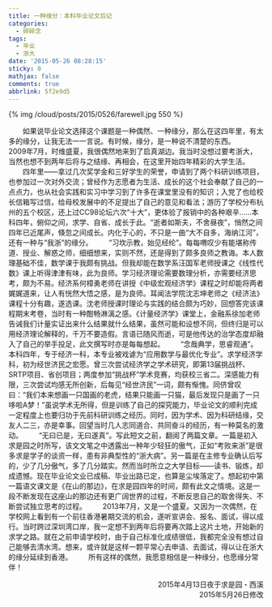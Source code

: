 ```yaml
---
title: 一种缘分：本科毕业论文后记
categories:
  - 碎碎念
tags:
  - 毕业
  - 浙大
date: '2015-05-26 08:28:15'
sticky: 0
mathjax: false
comments: true
abbrlink: 5f2e9d5
---
```


{% img /cloud/posts/2015/0526/farewell.jpg 550 %}

　　如果说毕业论文选择这个课题是一种偶然、一种缘分，那么在这四年里，有太多的缘分，让我无法一一言说。有时候，缘分，是一种说不清楚的东西。<!-- more -->
　　2009年7月，时维盛夏，我很偶然地来到了启真湖边。我当时没想过要考浙大，当然也想不到两年后将与之结缘、再相会，在这里开始四年精彩的大学生活。
　　四年里——拿过几次奖学金和三好学生的荣誉，申请到了两个科研训练项目，也参加过一次对外交流；曾经作为志愿者为生活、成长的这个社会奉献了自己的一点点力，也从社会实践和实习中学习到了许多在课堂里没有的知识；入党了也给校长信箱写过信，给母校发展中的不足提出了自己的意见和看法；游历了学校分布杭州的五个校区，还上过CC98论坛六次“十大”，更体验了报销中的各种艰辛……本科四年，俯仰之间，求学、自省、成长于此。“逝者如斯夫，不舍昼夜”，悄然之间四年已近尾声，倏忽之间成长。内化于心的，不只是一曲“大不自多，海纳江河”，还有一种与“我浙”的缘分。
　　“习坎示教，始见经纶”。每每喟叹少有能堪称传道、授业、解惑之师，细细想来，实则不然，还是得到了颇多良师之教诲。本人数理基础不佳，数学课于我颇有挑战。但我却能在数学系汪国军老师授课之《线性代数》课上听得津津有味，此为良师。学习经济理论需要数理分析，亦需要经济思考，颇为不易。经济系何樟勇老师在讲授《中级宏观经济学》课程之时却能将两者娓娓道来，让人有恍然大悟之感，是为良师。耳闻法学院沈志坤老师之《经济法》课程十分有趣，遂选课。沈老师授课时理论与实践的结合颇为巧妙，回想答完该课程期末考卷，当时有一种酣畅淋漓之感。《计量经济学》课堂上，金融系徐加老师告诫我们计量实证出来什么结果就什么结果，虽然可能和设想不同，但终归是可以用经济理论解释的，千万不要造假。言语已随风而逝，可是他传达的治学态度却融入了自己的举手投足，此文撰写时亦是每每想起。
　　“念哉典学，思睿观通”。本科四年，专于经济一科，本专业被戏谑为“应用数学与最优化专业”。求学经济学科，初为经世济民之宏愿。曾三次尝试经济学之学术研究，即第13届挑战杯、SRTP项目、省创项目；两度参加“挑战杯”学术竞赛，均获校三省二。深感能力有限，三次尝试均感无所创新，后每见“经世济民”一词，颇有惭愧。同侪曾叹曰：“我们本来想画一只国画的老虎，结果只能画一只猫，最后发现只是画了一只哆啦A梦！”虽说学术无所得，但是训练了自己的探究能力，毕业论文的顺利完成一定程度上也要归功于先前科研训练之经历。同时，因为学术、因为科研结缘，交友人二三，亦是幸事。回望当时几人志同道合、共同奋斗的经历，有一种莫名的激动。
　　“无曰已是，无曰遂真”。写此短文之前，翻阅了两篇文章。一篇是初入求是园之时所写，该文文笔之中透露出一种年少轻狂的傲气，正如“考败来浙”是很多求是学子的谈资一样，患有非典型性的“浙大病”。另一篇是在主修专业确认后写的，少了几分傲气，多了几分踏实。然而当时所立之大学目标——读书、锻炼，却成遗憾。现在毕业论文业已成稿、毕业出路已定，也算是尘埃落定了。想起初中第一篇语文课文是《在山的那边》，在求是园四年的时间，颇有此文之情境。这是一段不断发现在这座山的那边还有更广阔世界的过程，不断反思自己的取舍得失、不断尝试独立思考的过程。
　　2013年7月，又是一个盛夏。又因为一次偶然，在学校网上看到有一个前往香港暑期交流的机会，遂听宣讲会、报名、面试，得以成行。当时跨过深圳湾口岸，我一定想不到两年后将要再次踏上这片土地，开始新的求学之路。就在之前申请学校时，由于自己标准化成绩很低，我都完全没有想过自己能够去清水湾。想来，或许就是这样一颗平常心去申请、去面试，得以让在浙大的缘分延续到香港。
　　所有这样的偶然，我愿意相信是一种缘分，也愿缘分常伴！

<p align="right">
2015年4月13日夜于求是园・西溪<br/>
2015年5月26日修改
